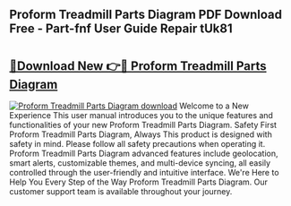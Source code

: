 ## Proform Treadmill Parts Diagram PDF Download Free - Part-fnf User Guide Repair tUk81

# <h2><a href="http://dflc0hc.blite.top/?on=Proform+Treadmill+Parts+Diagram">🔗Download New 👉🔴 Proform Treadmill Parts Diagram</a></h2>

[![Proform Treadmill Parts Diagram download](https://i.imgur.com/lujVjoI.png)](http://dflc0hc.blite.top/?on=Proform+Treadmill+Parts+Diagram)
Welcome to a New Experience This user manual introduces you to the unique features and functionalities of your new Proform Treadmill Parts Diagram. Safety First Proform Treadmill Parts Diagram, Always This product is designed with safety in mind. Please follow all safety precautions when operating it. Proform Treadmill Parts Diagram advanced features include geolocation, smart alerts, customizable themes, and multi-device syncing, all easily controlled through the user-friendly and intuitive interface. We're Here to Help You Every Step of the Way Proform Treadmill Parts Diagram. Our customer support team is available throughout your journey.
